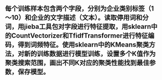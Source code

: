 ## 每个训练样本包含两个字段，分别为企业类别标签（1～10）和企业的文字描述（文本）。读取停用词和分词，用jieba工具包对字段进行特征提取，用sklearn中的CountVectorizer和TfidfTransformer进行特征编码，得到词频特征。使用sklearn中的KMeans聚类方法，对新的训练数据进行模型训练，设置多个K值作为聚类搜索范围，画出不同K对应的聚类性能找到最佳参数，保存模型。

